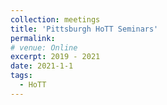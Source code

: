 ```yaml
---
collection: meetings
title: 'Pittsburgh HoTT Seminars'
permalink: 
# venue: Online
excerpt: 2019 - 2021
date: 2021-1-1
tags:
  - HoTT
---
```



  